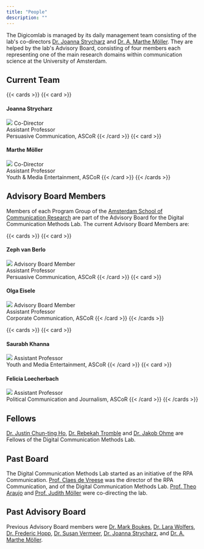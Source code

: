 ```yaml
---
title: "People"
description: ""
---
```


The Digicomlab is managed by its daily management team consisting of the lab's co-directors [Dr. Joanna Strycharz](https://www.uva.nl/en/profile/s/t/j.strycharz/j.strycharz.html) and [Dr. A. Marthe Möller](https://www.uva.nl/en/profile/m/o/a.m.moller/a.m.moller.html). They are helped by the lab's Advisory Board, consisting of four members each representing one of the main research domains within communication science at the University of Amsterdam.



## Current Team

{{< cards >}}
{{< card >}}
#### Joanna Strycharz
![](../profile_pic/jstrycharz.jpg)
Co-Director\
Assistant Professor\
Persuasive Communication, ASCoR
{{< /card >}}
{{< card >}}
#### Marthe Möller
![](../profile_pic/ammoller.jpg)
Co-Director\
Assistant Professor\
Youth & Media Entertainment, ASCoR
{{< /card >}}
{{< /cards >}}

## Advisory Board Members
Members of each Program Group of the [Amsterdam School of Communication Research](https://ascor.uva.nl/) are part of the Advisory Board for the Digital Communication Methods Lab. The current Advisory Board Members are:

{{< cards >}}
{{< card >}}
#### Zeph van Berlo
![](../profile_pic/vanberlo.png)
Advisory Board Member\
Assistant Professor\
Persuasive Communication, ASCoR
{{< /card >}}
{{< card >}}
#### Olga Eisele
![](../profile_pic/eisele.jpg)
Advisory Board Member\
Assistant Professor\
Corporate Communication, ASCoR
{{< /card >}}
{{< /cards >}}

{{< cards >}}
{{< card >}}
#### Saurabh Khanna
![](../profile_pic/khanna.png)
Assistant Professor\
Youth and Media Entertainment, ASCoR
{{< /card >}}
{{< card >}}
#### Felicia Loecherbach
![](../profile_pic/loecherbach.jpeg)
Assistant Professor\
Political Communication and Journalism, ASCoR
{{< /card >}}
{{< /cards >}}

## Fellows
[Dr. Justin Chun-ting Ho](https://dcat.nycu.edu.tw/en/members/justin-chun-ting-ho/), [Dr. Rebekah Tromble](https://smpa.gwu.edu/rebekah-tromble) and [Dr. Jakob Ohme](https://www.weizenbaum-institut.de/portrait/p/jakob-ohme/#page=1&sort=date) are Fellows of the Digital Communication Methods Lab.

## Past Board
The Digital Communication Methods Lab started as an initiative of the RPA Communication. [Prof. Claes de Vreese](https://claesdevreese.wordpress.com/) was the director of the RPA Communication, and of the Digital Communication Methods Lab. [Prof. Theo Araujo](https://theoaraujo.eu/) and [Prof. Judith Möller](https://leibniz-hbi.de/en/staff/judith-moeller) were co-directing the lab.

## Past Advisory Board
Previous Advisory Board members were [Dr. Mark Boukes](https://www.uva.nl/en/profile/b/o/m.boukes/m.boukes.html), [Dr. Lara Wolfers](https://psychologie.unibas.ch/en/persons/wolfers-lara-nikola/), [Dr. Frederic Hopp](https://fhopp.github.io/), [Dr. Susan Vermeer](https://www.wur.nl/en/persons/susan-vermeer.htm), [Dr. Joanna Strycharz](https://www.uva.nl/en/profile/s/t/j.strycharz/j.strycharz.html), and [Dr. A. Marthe Möller](https://www.uva.nl/en/profile/m/o/a.m.moller/a.m.moller.html).